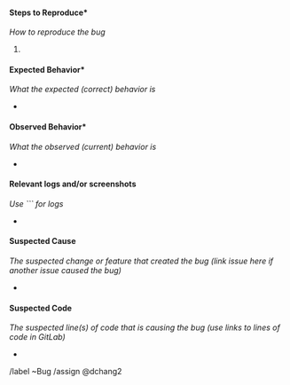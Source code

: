 #### Steps to Reproduce*
*How to reproduce the bug*

1.


#### Expected Behavior*
*What the expected (correct) behavior is*

-


#### Observed Behavior*
*What the observed (current) behavior is*

-


#### Relevant logs and/or screenshots
*Use ``` for logs*

-


#### Suspected Cause
*The suspected change or feature that created the bug (link issue here if another issue caused the bug)*

-


#### Suspected Code
*The suspected line(s) of code that is causing the bug (use links to lines of code in GitLab)*

-


/label ~Bug
/assign @dchang2
